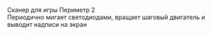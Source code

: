 Сканер для игры Периметр 2  
Периодично мигает светодиодами, вращает шаговый двигатель и выводит надписи на экран